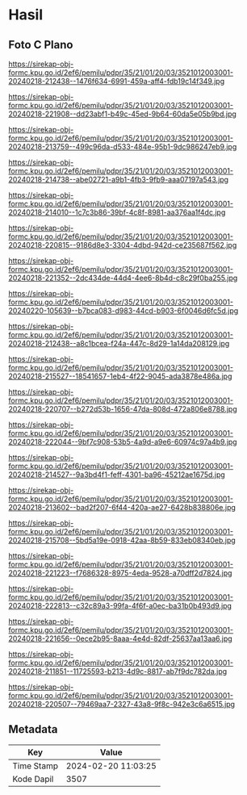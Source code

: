 # Hasil

## Foto C Plano

https://sirekap-obj-formc.kpu.go.id/2ef6/pemilu/pdpr/35/21/01/20/03/3521012003001-20240218-212438--1476f634-6991-459a-aff4-fdb19c14f349.jpg

https://sirekap-obj-formc.kpu.go.id/2ef6/pemilu/pdpr/35/21/01/20/03/3521012003001-20240218-221908--dd23abf1-b49c-45ed-9b64-60da5e05b9bd.jpg

https://sirekap-obj-formc.kpu.go.id/2ef6/pemilu/pdpr/35/21/01/20/03/3521012003001-20240218-213759--499c96da-d533-484e-95b1-9dc986247eb9.jpg

https://sirekap-obj-formc.kpu.go.id/2ef6/pemilu/pdpr/35/21/01/20/03/3521012003001-20240218-214738--abe02721-a9b1-4fb3-9fb9-aaa07197a543.jpg

https://sirekap-obj-formc.kpu.go.id/2ef6/pemilu/pdpr/35/21/01/20/03/3521012003001-20240218-214010--1c7c3b86-39bf-4c8f-8981-aa376aa1f4dc.jpg

https://sirekap-obj-formc.kpu.go.id/2ef6/pemilu/pdpr/35/21/01/20/03/3521012003001-20240218-220815--9186d8e3-3304-4dbd-942d-ce235687f562.jpg

https://sirekap-obj-formc.kpu.go.id/2ef6/pemilu/pdpr/35/21/01/20/03/3521012003001-20240218-221352--2dc434de-44d4-4ee6-8b4d-c8c29f0ba255.jpg

https://sirekap-obj-formc.kpu.go.id/2ef6/pemilu/pdpr/35/21/01/20/03/3521012003001-20240220-105639--b7bca083-d983-44cd-b903-6f0046d6fc5d.jpg

https://sirekap-obj-formc.kpu.go.id/2ef6/pemilu/pdpr/35/21/01/20/03/3521012003001-20240218-212438--a8c1bcea-f24a-447c-8d29-1a14da208129.jpg

https://sirekap-obj-formc.kpu.go.id/2ef6/pemilu/pdpr/35/21/01/20/03/3521012003001-20240218-215527--18541657-1eb4-4f22-9045-ada3878e486a.jpg

https://sirekap-obj-formc.kpu.go.id/2ef6/pemilu/pdpr/35/21/01/20/03/3521012003001-20240218-220707--b272d53b-1656-47da-808d-472a806e8788.jpg

https://sirekap-obj-formc.kpu.go.id/2ef6/pemilu/pdpr/35/21/01/20/03/3521012003001-20240218-222044--9bf7c908-53b5-4a9d-a9e6-60974c97a4b9.jpg

https://sirekap-obj-formc.kpu.go.id/2ef6/pemilu/pdpr/35/21/01/20/03/3521012003001-20240218-214527--9a3bd4f1-feff-4301-ba96-45212ae1675d.jpg

https://sirekap-obj-formc.kpu.go.id/2ef6/pemilu/pdpr/35/21/01/20/03/3521012003001-20240218-213602--bad2f207-6f44-420a-ae27-6428b838806e.jpg

https://sirekap-obj-formc.kpu.go.id/2ef6/pemilu/pdpr/35/21/01/20/03/3521012003001-20240218-215708--5bd5a19e-0918-42aa-8b59-833eb08340eb.jpg

https://sirekap-obj-formc.kpu.go.id/2ef6/pemilu/pdpr/35/21/01/20/03/3521012003001-20240218-221223--f7686328-8975-4eda-9528-a70dff2d7824.jpg

https://sirekap-obj-formc.kpu.go.id/2ef6/pemilu/pdpr/35/21/01/20/03/3521012003001-20240218-222813--c32c89a3-99fa-4f6f-a0ec-ba31b0b493d9.jpg

https://sirekap-obj-formc.kpu.go.id/2ef6/pemilu/pdpr/35/21/01/20/03/3521012003001-20240218-221656--0ece2b95-8aaa-4e4d-82df-25637aa13aa6.jpg

https://sirekap-obj-formc.kpu.go.id/2ef6/pemilu/pdpr/35/21/01/20/03/3521012003001-20240218-211851--11725593-b213-4d9c-8817-ab7f9dc782da.jpg

https://sirekap-obj-formc.kpu.go.id/2ef6/pemilu/pdpr/35/21/01/20/03/3521012003001-20240218-220507--79469aa7-2327-43a8-9f8c-942e3c6a6515.jpg


## Metadata

| Key        | Value               |
| ---------- | ------------------- |
| Time Stamp | 2024-02-20 11:03:25 |
| Kode Dapil | 3507                |



